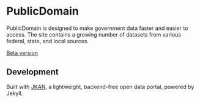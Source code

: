 # PublicDomain 

PublicDomain is designed to make government data faster and easier to access. The site contains a growing number of datasets from various federal, state, and local sources.

[Beta version](https://timhannifan.github.io/public-domain/)

## Development
Built with [JKAN](https://github.com/timwis/jkan), a lightweight, backend-free open data portal, powered by Jekyll.
